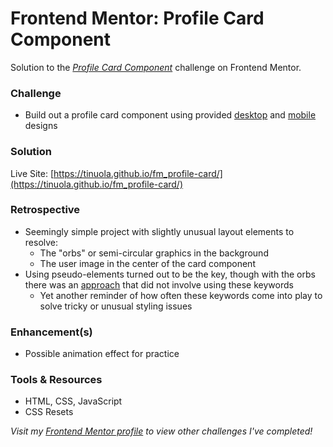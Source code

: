 # Frontend Mentor: Profile Card Component

Solution to the _[Profile Card Component](https://www.frontendmentor.io/challenges/profile-card-component-cfArpWshJ)_ challenge on Frontend Mentor.

### Challenge

- Build out a profile card component using provided [desktop](/assets/design/desktop-design.jpg) and [mobile](/assets/design/mobile-design.jpg) designs

### Solution

Live Site: [https://tinuola.github.io/fm_profile-card/](https://tinuola.github.io/fm_profile-card/)

### Retrospective

- Seemingly simple project with slightly unusual layout elements to resolve:
  - The "orbs" or semi-circular graphics in the background
  - The user image in the center of the card component
- Using pseudo-elements turned out to be the key, though with the orbs there was an [approach](https://github.com/0xabdulkhalid/profile-card-component/) that did not involve using these keywords
  - Yet another reminder of how often these keywords come into play to solve tricky or unusual styling issues

### Enhancement(s)

- Possible animation effect for practice

### Tools & Resources

- HTML, CSS, JavaScript
- CSS Resets

_Visit my [Frontend Mentor profile](https://www.frontendmentor.io/profile/tinuola) to view other challenges I've completed!_
